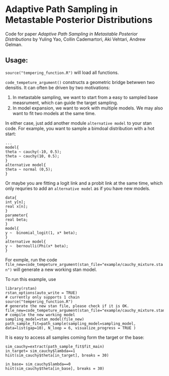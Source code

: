 #  Adaptive Path Sampling in Metastable Posterior Distributions

Code for paper  *Adaptive Path Sampling in Metastable Posterior Distributions* by  Yuling Yao, Collin  Cademartori, Aki Vehtari, Andrew Gelman.

## Usage:
`source("tempering_function.R")` will load all functions.  

`code_tempeture_argument()` constructs a geometric bridge betwwen two densitis. It can often be driven by two motivations:
1. In metastable sampling, we want to start from a easy to sampled base measrument, which can guide the target sampling. 
2. In model expansion, we want to work with multiple models. We may also want to fit two models at the same time. 

In either case, just add another module `alternative model` to your stan code. For example, you want to sample a bimdoal distribution with a hot start:

```
...
model{
theta ~ cauchy(-10, 0.5);
theta ~ cauchy(10, 0.5);
}
alternative model{
theta ~ normal (0,5);
}
```

Or maybe you are fitting a logit link and a probit link at the same time, which only requries to add an `alternative model` as if you have new models.

```
data{
int y[n];
real x[n];
}
parameter{
real beta;
}
model{
y ~  binomial_logit(1, x* beta);
}
alternative model{
y ~  bernoulli(Phi(x* beta);
}
```
For exmple, run the code 
```file_new=code_tempeture_argument(stan_file="example/cauchy_mixture.stan")```
will generate a new working stan model.

To run this example, use
```
library(rstan)
rstan_options(auto_write = TRUE)
# currently only supports 1 chain
source("tempering_function.R") 
# generate the new stan file, please check if it is OK.
file_new=code_tempeture_argument(stan_file="example/cauchy_mixture.stan")
# compile the new working model
sampling_model=stan_model(file_new)
path_sample_fit=path_sample(sampling_model=sampling_model, data=list(gap=10), N_loop = 6, visualize_progress = TRUE )

```

It is easy to access all  samples coming form the target or the base:
```
sim_cauchy=extract(path_sample_fit$fit_main)
in_target= sim_cauchy$lambda==1
hist(sim_cauchy$theta[in_target], breaks = 30)

in_base= sim_cauchy$lambda==0  
hist(sim_cauchy$theta[in_base], breaks = 30)
```


